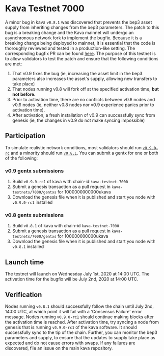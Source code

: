 # Kava Testnet 7000

A minor bug in kava `v0.8.1` was discovered that prevents the bep3 asset supply from inheriting changes from the bep3 parameters. The patch to this bug is a breaking change and the Kava mainnet will undergo an asynchronous network fork to implement the bugfix. Because it is a breaking change being deployed to mainnet, it is essential that the code is thoroughly reviewed and tested in a production-like setting. The corresponding bugfix PR can be found [here](https://github.com/Kava-Labs/kava/pull/604). The purpose of this testnet is to allow validators to test the patch and ensure that the following conditions are met:

1. That v0.9 fixes the bug (ie, increasing the asset limit in the bep3 parameters also increases the asset's supply, allowing new transfers to take place)
2. That nodes running v0.8 will fork off at the specified activation time, **but not before**.
3. Prior to activation time, there are no conflicts between v0.8 nodes and v0.9 nodes (ie, neither v0.8 nodes nor v0.9 experience panics prior to activation time).
4. After activation, a fresh installation of v0.9 can successfully sync from genesis (ie, the changes in v0.9 do not make syncing impossible)

## Participation

To simulate realistic network conditions, most validators should run [`v0.9.0-rc`](https://github.com/Kava-Labs/kava/releases/tag/v0.9.0-rc1) and a minority should run [`v0.8.1`](https://github.com/Kava-Labs/kava/releases/tag/v0.8.1). You can submit a gentx for one or both of the following:

### v0.9 gentx submissions

1. Build `v0.9.0-rc1` of kava with chain-id `kava-testnet-7000`
2. Submit a genesis transaction as a pull request in `kava-testnets/7000/gentxs` for 1000000000000ukava
3. Download the genesis file when it is published and start you node with `v0.9.0-rc1` installed

### v0.8 gentx submissions

1. Build `v0.8.1` of kava with chain-id `kava-testnet-7000`
2. Submit a genesis transaction as a pull request in `kava-testnets/7000/gentxs` for 100000000000ukava
3. Download the genesis file when it is published and start you node with `v0.8.1` installed

## Launch time

The testnet will launch on Wednesday July 1st, 2020 at 14:00 UTC. The activation time for the bugfix will be July 2nd, 2020 at 14:00 UTC.

## Verification

Nodes running `v0.8.1` should successfully follow the chain until July 2nd, 14:00 UTC, at which point it will fail with a 'Consensus Failure' error message. Nodes running `v0.9.0-rc1` should continue making blocks after the activation time is reached. After activation time, try syncing a node from genesis that is running `v0.9.0-rc1` of the kava software. It should successfully sync to the tip of the chain. Further, you can monitor the bep3 parameters and supply, to ensure that the updates to supply take place as expected and do not cause errors with swaps. If any failures are discovered, file an issue on the main kava repository.
